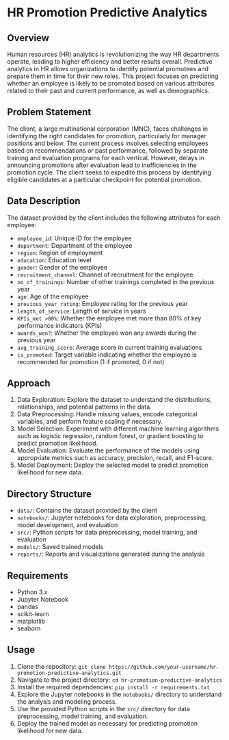 # HR Promotion Predictive Analytics

## Overview
Human resources (HR) analytics is revolutionizing the way HR departments operate, leading to higher efficiency and better results overall. Predictive analytics in HR allows organizations to identify potential promotees and prepare them in time for their new roles. This project focuses on predicting whether an employee is likely to be promoted based on various attributes related to their past and current performance, as well as demographics.

## Problem Statement
The client, a large multinational corporation (MNC), faces challenges in identifying the right candidates for promotion, particularly for manager positions and below. The current process involves selecting employees based on recommendations or past performance, followed by separate training and evaluation programs for each vertical. However, delays in announcing promotions after evaluation lead to inefficiencies in the promotion cycle. The client seeks to expedite this process by identifying eligible candidates at a particular checkpoint for potential promotion.

## Data Description
The dataset provided by the client includes the following attributes for each employee:
- `employee_id`: Unique ID for the employee
- `department`: Department of the employee
- `region`: Region of employment
- `education`: Education level
- `gender`: Gender of the employee
- `recruitment_channel`: Channel of recruitment for the employee
- `no_of_trainings`: Number of other trainings completed in the previous year
- `age`: Age of the employee
- `previous_year_rating`: Employee rating for the previous year
- `length_of_service`: Length of service in years
- `KPIs_met >80%`: Whether the employee met more than 80% of key performance indicators (KPIs)
- `awards_won?`: Whether the employee won any awards during the previous year
- `avg_training_score`: Average score in current training evaluations
- `is_promoted`: Target variable indicating whether the employee is recommended for promotion (1 if promoted, 0 if not)

## Approach
1. Data Exploration: Explore the dataset to understand the distributions, relationships, and potential patterns in the data.
2. Data Preprocessing: Handle missing values, encode categorical variables, and perform feature scaling if necessary.
3. Model Selection: Experiment with different machine learning algorithms such as logistic regression, random forest, or gradient boosting to predict promotion likelihood.
4. Model Evaluation: Evaluate the performance of the models using appropriate metrics such as accuracy, precision, recall, and F1-score.
5. Model Deployment: Deploy the selected model to predict promotion likelihood for new data.

## Directory Structure
- `data/`: Contains the dataset provided by the client
- `notebooks/`: Jupyter notebooks for data exploration, preprocessing, model development, and evaluation
- `src/`: Python scripts for data preprocessing, model training, and evaluation
- `models/`: Saved trained models
- `reports/`: Reports and visualizations generated during the analysis

## Requirements
- Python 3.x
- Jupyter Notebook
- pandas
- scikit-learn
- matplotlib
- seaborn

## Usage
1. Clone the repository: `git clone https://github.com/your-username/hr-promotion-predictive-analytics.git`
2. Navigate to the project directory: `cd hr-promotion-predictive-analytics`
3. Install the required dependencies: `pip install -r requirements.txt`
4. Explore the Jupyter notebooks in the `notebooks/` directory to understand the analysis and modeling process.
5. Use the provided Python scripts in the `src/` directory for data preprocessing, model training, and evaluation.
6. Deploy the trained model as necessary for predicting promotion likelihood for new data.
